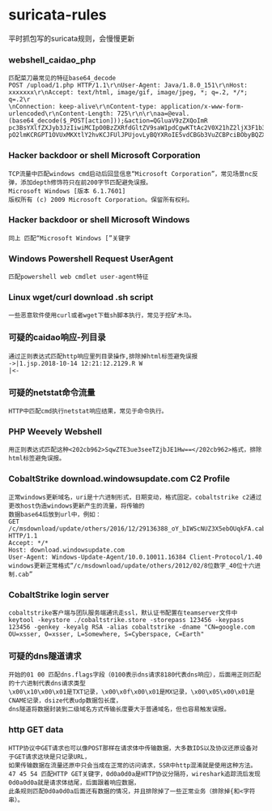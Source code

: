 # suricata-rules
平时抓包写的suricata规则，会慢慢更新

### webshell_caidao_php
    匹配菜刀最常见的特征base64_decode
    POST /upload/1.php HTTP/1.1\r\nUser-Agent: Java/1.8.0_151\r\nHost: xxxxxxx\r\nAccept: text/html, image/gif, image/jpeg, *; q=.2, */*; q=.2\r
    \nConnection: keep-alive\r\nContent-type: application/x-www-form-urlencoded\r\nContent-Length: 725\r\n\r\naa=@eval.   (base64_decode($_POST[action]));&action=QGluaV9zZXQoImR   pc3BsYXlfZXJyb3JzIiwiMCIpO0BzZXRfdGltZV9saW1pdCgwKTtAc2V0X21hZ2ljX3F1b3Rlc19ydW50aW1lKDApO2VjaG8oIi0%2BfCIpOzskRD1iYXNlNjRfZGVjb2RlKCRfUE9TVFsiejEiXSk7JEY9QG9wZW5kaXIoJEQ     pO2lmKCRGPT1OVUxMKXtlY2hvKCJFUlJPUjovLyBQYXRoIE5vdCBGb3VuZCBPciBObyBQZXJtaXNzaW9uISIpO31lbHNleyRNPU5VTEw7JEw9TlVMTDt3aGlsZSgkTj1AcmVhZGRpcigkRikpeyRQPSRELiIvIi4kTjskVD1AZGF0ZSgiWS1tLWQgSDppOnMiLEBmaWxlbXRpbWUoJFApKTtAJEU9c3Vic3RyKGJhc2VfY29udmVydChAZmlsZXBlcm1zKCRQKSwxMCw4KSwtNCk7JFI9Ilx0Ii4kVC4iXHQiLkBmaWxlc2l6ZSgkUCkuIlx0Ii4kRS4iCiI7aWYoQGlzX2RpcigkUCkpJE0uPSROLiIvIi4kUjtlbHNlICRMLj0kTi4kUjt9ZWNobyAkTS4kTDtAY2xvc2VkaXIoJEYpO307ZWNobygifDwtIik7ZGllKCk7&z1=RDpcd2FtcDY0XHd3d1x1cGxvYWQ%3D
    
### Hacker backdoor or shell  Microsoft Corporation
    TCP流量中匹配windows cmd启动后回显信息“Microsoft Corporation”，常见场景nc反弹，添加depth修饰符只在前200字节匹配避免误报。
    Microsoft Windows [版本 6.1.7601]
    版权所有 (c) 2009 Microsoft Corporation。保留所有权利。
    
### Hacker backdoor or shell Microsoft Windows
    同上 匹配“Microsoft Windows [”关键字 
    
### Windows Powershell Request UserAgent
    匹配powershell web cmdlet user-agent特征

### Linux wget/curl download .sh script
    一些恶意软件使用curl或者wget下载sh脚本执行，常见于挖矿木马。

### 可疑的caidao响应-列目录
    通过正则表达式匹配http响应里列目录操作,排除掉html标签避免误报
    ->|1.jsp.2018-10-14 12:21:12.2129.R W
    |<-

### 可疑的netstat命令流量
    HTTP中匹配cmd执行netstat响应结果，常见于命令执行。

### PHP Weevely Webshell
    用正则表达式匹配这种<202cb962>SqwZTE3ue3seeTZjbJE1Hw==</202cb962>格式，排除html标签避免误报。
    
### CobaltStrike download.windowsupdate.com C2 Profile
    正常windows更新域名，uri是十六进制形式，日期变动，格式固定。cobaltstrike c2通过更改host伪造windows更新产生的流量，将传输的
    数据base64后放到url中，例如：
    GET /c/msdownload/update/others/2016/12/29136388_oY_bIWScNUZ3X5ebOUqkFA.cab HTTP/1.1
    Accept: */*
    Host: download.windowsupdate.com
    User-Agent: Windows-Update-Agent/10.0.10011.16384 Client-Protocol/1.40
    windows更新正常格式“/c/msdownload/update/others/2012/02/8位数字_40位十六进制.cab”

### CobaltStrike login server
    cobaltstrike客户端与团队服务端通讯走ssl，默认证书配置在teamserver文件中
    keytool -keystore ./cobaltstrike.store -storepass 123456 -keypass 123456 -genkey -keyalg RSA -alias cobaltstrike -dname "CN=google.com OU=xsser, O=xsser, L=Somewhere, S=Cyberspace, C=Earth"

### 可疑的dns隧道请求
    开始的01 00 匹配dns.flags字段（0100表示dns请求8180代表dns响应），后面用正则匹配的十六进制代表dns请求类型
    \x00\x10\x00\x01是TXT记录，\x00\x0f\x00\x01是MX记录，\x00\x05\x00\x01是CNAME记录，dsize代表udp数据包长度，
    dns隧道将数据封装到二级域名方式传输长度要大于普通域名，但也容易触发误报。

### http GET data
    HTTP协议中GET请求也可以像POST那样在请求体中传输数据，大多数IDS以及协议还原设备对于GET请求这块是只记录URL，
    如果传输数据在流量还原中只会当成在正常的访问请求，SSR中http混淆就是使用这种方法。
    47 45 54 匹配HTTP GET关键字，0d0a0d0a是HTTP协议分隔符，wireshark追踪流后发现0d0a0d0a就是请求体结尾，后面跟着响应数据，
    此条规则匹配0d0a0d0a后面还有数据的情况，并且排除掉了一些正常业务（排除掉{和<字符串）。
